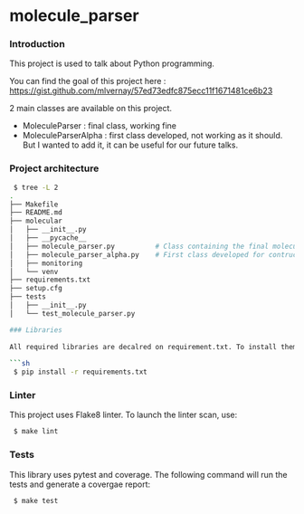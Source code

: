 # molecule_parser

### Introduction 

This project is used to talk about Python programming.

You can find the goal of this project here :
https://gist.github.com/mlvernay/57ed73edfc875ecc11f1671481ce6b23

2 main classes are available on this project.
* MoleculeParser : final class, working fine
* MoleculeParserAlpha : first class developed, not working as it should. But I wanted to add it, it can be useful for our future talks.

### Project architecture

```sh
 $ tree -L 2
.
├── Makefile
├── README.md
├── molecular
│   ├── __init__.py
│   ├── __pycache__
│   ├── molecule_parser.py          # Class containing the final molecule parser
│   ├── molecule_parser_alpha.py    # First class developed for contructing the molecule parser
│   ├── monitoring
│   └── venv
├── requirements.txt
├── setup.cfg
├── tests
│   ├── __init__.py
│   └── test_molecule_parser.py

### Libraries
 
All required libraries are decalred on requirement.txt. To install them all, use:
 
```sh
 $ pip install -r requirements.txt
```

### Linter
This project uses Flake8 linter. To launch the linter scan, use:
 
```sh
 $ make lint
```

### Tests
 
This library uses pytest and coverage. The following command will run the tests and generate a covergae report:
 
```sh
 $ make test
```